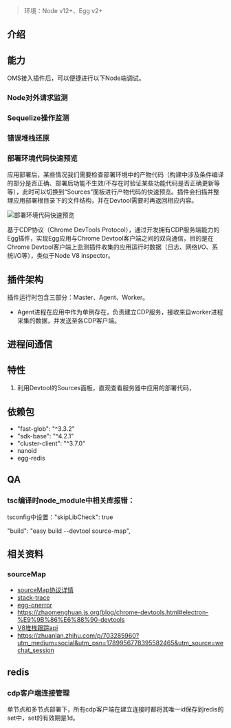 > 环境：Node v12+、Egg v2+
## 介绍


## 能力

OMS接入插件后，可以便捷进行以下Node端调试。
### Node对外请求监测

### Sequelize操作监测
### 错误堆栈还原

### 部署环境代码快速预览

应用部署后，某些情况我们需要检查部署环境中的产物代码（构建中涉及条件编译的部分是否正确、部署后功能不生效/不存在时验证某些功能代码是否正确更新等等），此时可以切换到“Sources”面板进行产物代码的快速预览。插件会扫描并整理应用部署根目录下的文件结构，并在Devtool需要时再返回相应内容。

![部署环境代码快速预览](https://res.jscssfunny.com/fe/appcreator/asset/material/1720971366160-erm-1.png?x-oss-process=style/hq)






基于CDP协议（Chrome DevTools Protocol），通过开发拥有CDP服务端能力的Egg插件，实现Egg应用与Chrome Devtool客户端之间的双向通信，目的是在Chrome Devtool客户端上监测插件收集的应用运行时数据（日志、网络I/O、系统I/O等），类似于Node V8 inspector。

## 插件架构

插件运行时包含三部分：Master、Agent、Worker。
- Agent进程在应用中作为单例存在，负责建立CDP服务，接收来自worker进程采集的数据，并发送至各CDP客户端。
## 进程间通信


## 特性
1. 利用Devtool的Sources面板，直观查看服务器中应用的部署代码，


## 依赖包

- "fast-glob": "^3.3.2"
- "sdk-base": "^4.2.1"
- "cluster-client": "^3.7.0"
- nanoid
- egg-redis
## QA
### tsc编译时node_module中相关库报错：
tsconfig中设置："skipLibCheck": true


"build": "easy build --devtool source-map",

## 相关资料

### sourceMap
- [sourceMap协议详情](https://sourcemaps.info/spec.html#h.lmz475t4mvbx)
- [stack-trace](https://www.npmjs.com/package/stack-trace)
- [egg-onerror](https://github.com/eggjs/egg-onerror/blob/master/lib/error_view.js)
- https://zhaomenghuan.js.org/blog/chrome-devtools.html#electron-%E9%9B%86%E6%88%90-devtools
- [V8堆栈跟踪api](https://v8.dev/docs/stack-trace-api)
- https://zhuanlan.zhihu.com/p/703285960?utm_medium=social&utm_psn=1789956778395582465&utm_source=wechat_session

## redis

### cdp客户端连接管理
单节点和多节点部署下，所有cdp客户端在建立连接时都将其唯一id保存到redis的set中，set的有效期是1d。
